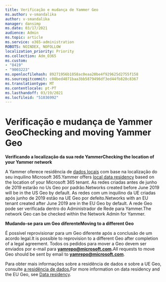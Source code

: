```yaml
---
title: Verificação e mudança de Yammer Geo
ms.author: v-smandalika
author: v-smandalika
manager: dansimp
ms.date: 03/17/2021
audience: Admin
ms.topic: article
ms.service: o365-administration
ROBOTS: NOINDEX, NOFOLLOW
localization_priority: Priority
ms.collection: Adm_O365
ms.custom:
- "8419"
- "9003223"
ms.openlocfilehash: 89271956b1858ac0eaa20be4f929625d2755f158
ms.sourcegitcommit: c08bed4071baa3bb5879496df3ed44fb828c8367
ms.translationtype: MT
ms.contentlocale: pt-PT
ms.lasthandoff: 03/19/2021
ms.locfileid: "51036992"
---
```

# <a name="checking-and-moving-yammer-geo"></a><span data-ttu-id="f3171-102">Verificação e mudança de Yammer Geo</span><span class="sxs-lookup"><span data-stu-id="f3171-102">Checking and moving Yammer Geo</span></span>

<span data-ttu-id="f3171-103">**Verificando a localização da sua rede Yammer**</span><span class="sxs-lookup"><span data-stu-id="f3171-103">**Checking the location of your Yammer network**</span></span>

<span data-ttu-id="f3171-104">A Yammer oferece residência de [dados locais](https://docs.microsoft.com/yammer/manage-security-and-compliance/data-residency) com base na localização do seu inquilino Microsoft 365.</span><span class="sxs-lookup"><span data-stu-id="f3171-104">Yammer offers [local data residency](https://docs.microsoft.com/yammer/manage-security-and-compliance/data-residency) based on the location of your Microsoft 365 tenant.</span></span> <span data-ttu-id="f3171-105">As redes criadas antes de junho de 2019 estarão no Us Geo por padrão.</span><span class="sxs-lookup"><span data-stu-id="f3171-105">Networks created before June 2019 will be in the US Geo by default.</span></span> <span data-ttu-id="f3171-106">As redes com um inquilino da UE criadas após junho de 2019 estão na UE Geo por defeito.</span><span class="sxs-lookup"><span data-stu-id="f3171-106">Networks with an EU tenant created after June 2019 are in the EU Geo by default.</span></span> <span data-ttu-id="f3171-107">A rede Geo pode ser verificada dentro do Administrador de Rede para Yammer.</span><span class="sxs-lookup"><span data-stu-id="f3171-107">The network Geo can be checked within the Network Admin for Yammer.</span></span>

<span data-ttu-id="f3171-108">**Mudando-se para um Geo diferente**</span><span class="sxs-lookup"><span data-stu-id="f3171-108">**Moving to a different Geo**</span></span>

<span data-ttu-id="f3171-109">É possível reprovisionar para um Geo diferente após a conclusão de um acordo legal.</span><span class="sxs-lookup"><span data-stu-id="f3171-109">It is possible to reprovision to a different Geo after completion of a legal agreement.</span></span> <span data-ttu-id="f3171-110">Todos os pedidos para mover a Geo devem ser enviados por e-mail para **yamrepo@microsoft.com.**</span><span class="sxs-lookup"><span data-stu-id="f3171-110">All requests to move Geo should be sent by email to **yamrepo@microsoft.com**.</span></span>

<span data-ttu-id="f3171-111">Para obter mais informações sobre a residência de dados e sobre a UE Geo, consulte [a residência de dados.](https://docs.microsoft.com/yammer/manage-security-and-compliance/data-residency)</span><span class="sxs-lookup"><span data-stu-id="f3171-111">For more information on data residency and the EU Geo, see [Data residency](https://docs.microsoft.com/yammer/manage-security-and-compliance/data-residency).</span></span>
